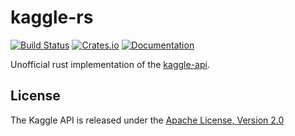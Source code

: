 kaggle-rs
=====================
[![Build Status](https://travis-ci.com/mattsse/kaggle-rs.svg?branch=master)](https://travis-ci.com/mattsse/kaggle-rs)
[![Crates.io](https://img.shields.io/crates/v/kaggle-rs.svg)](https://crates.io/crates/kaggle-rs)
[![Documentation](https://docs.rs/kaggle-rs/badge.svg)](https://docs.rs/kaggle-rs)

Unofficial rust implementation of the [kaggle-api](https://github.com/Kaggle/kaggle-api).

## License

The Kaggle API is released under the [Apache License, Version 2.0](LICENSE)